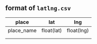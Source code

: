## format of `latlng.csv`

| place      | lat        | lng        |
| ---------- | ---------- | ---------- |
| place_name | float(lat) | float(lng) |
|            |            |            |
|            |            |            |

